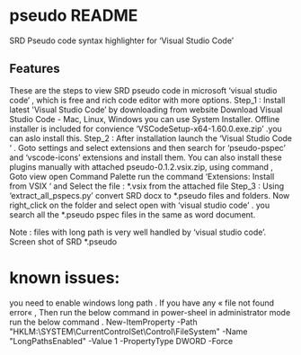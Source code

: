 # pseudo README

SRD Pseudo code syntax highlighter for ‘Visual Studio Code’

## Features

These are the steps to view SRD pseudo code in microsoft ‘visual studio code‘ , which is free and rich code editor with more options.
Step_1 : Install latest 'Visual Studio Code’  by downloading from website Download Visual Studio Code - Mac, Linux, Windows you can use System Installer.
               Offline installer is included for convience ‘VSCodeSetup-x64-1.60.0.exe.zip’ .you can aslo install this.
Step_2 : After installation launch the ‘Visual Studio Code ‘ . Goto settings and select extensions  and then search for ‘pseudo-pspec’ and ‘vscode-icons’ extensions and install them.
	You can also install these plugins manually with attached pseudo-0.1.2.vsix.zip, using command ,
	Goto view open Command Palette  run the command ‘Extensions: Install from VSIX ‘ and Select the file : *.vsix from the attached file
Step_3 : Using ‘extract_all_pspecs.py’ convert SRD docx to *.pseudo files and folders.
	Now right_click on the folder and select open with ‘visual studio code’ . you search all the *.pseudo  pspec files in the same as word document.

Note : files with long path is very well handled by ‘visual studio code’.
	Screen shot of SRD *.pseudo 

# known issues:
you need to enable windows long path .
If you have any « file not found error« , Then run the below command in power-sheel in administrator mode
run the below command .
New-ItemProperty -Path "HKLM:\SYSTEM\CurrentControlSet\Control\FileSystem" -Name "LongPathsEnabled" -Value 1 -PropertyType DWORD -Force
